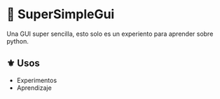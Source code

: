 # 🔱 SuperSimpleGui
Una GUI super sencilla, esto solo es un experiento para aprender sobre python.
## ⚜ Usos
* Experimentos
* Aprendizaje
